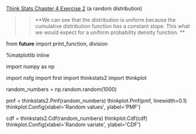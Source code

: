 [Think Stats Chapter 4 Exercise 2](http://greenteapress.com/thinkstats2/html/thinkstats2005.html#toc41) (a random distribution)

>> **We can see that the distribution is uniform because the cumulative distribution function has a constant slope. This what we would expect for a uniform probability density function. **

from __future__ import print_function, division

%matplotlib inline

import numpy as np

import nsfg
import first
import thinkstats2
import thinkplot

random_numbers = np.random.random(1000)

pmf = thinkstats2.Pmf(random_numbers)
thinkplot.Pmf(pmf, linewidth=0.1)
thinkplot.Config(xlabel='Random values', ylabel='PMF')

cdf = thinkstats2.Cdf(random_numbers)
thinkplot.Cdf(cdf)
thinkplot.Config(xlabel='Random variate', ylabel='CDF')

